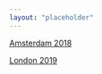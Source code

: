 ```yaml
---
layout: "placeholder"
---
```


[Amsterdam 2018](https://2018.midl.io)

[London 2019](https://2019.midl.io)